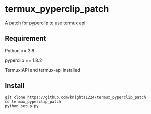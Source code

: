 # termux_pyperclip_patch
A patch for pyperclip to use termux api

## Requirement

Python >= 3.8

pyperclip == 1.8.2

Termux:API and termux-api installed

## Install

```Shell
git clone https://github.com/knightz1224/termux_pyperclip_patch
cd termux_pyperclip_patch
python setup.py
```
